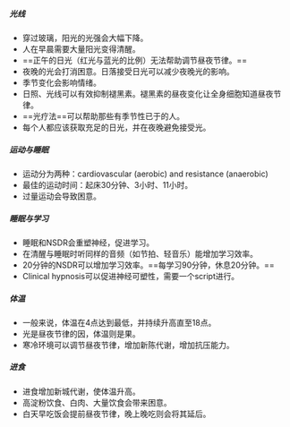 ##### 光线

* 穿过玻璃，阳光的光强会大幅下降。
* 人在早晨需要大量阳光变得清醒。
* ==正午的日光（红光与蓝光的比例）无法帮助调节昼夜节律。==
* 夜晚的光会打消困意。日落接受日光可以减少夜晚光的影响。
* 季节变化会影响情绪。
* 日照、光线可以有效抑制褪黑素。褪黑素的昼夜变化让全身细胞知道昼夜节律。
* ==光疗法==可以帮助那些有季节性已于的人。
* 每个人都应该获取充足的日光，并在夜晚避免接受光。

##### 运动与睡眠

* 运动分为两种：cardiovascular (aerobic) and resistance (anaerobic)
* 最佳的运动时间：起床30分钟、3小时、11小时。
* 过量运动会导致困意。

##### 睡眠与学习

* 睡眠和NSDR会重塑神经，促进学习。
* 在清醒与睡眠时听同样的音频（如节拍、轻音乐）能增加学习效率。
* 20分钟的NSDR可以增加学习效率。==每学习90分钟，休息20分钟。==
* Clinical hypnosis可以促进神经可塑性，需要一个script进行。

##### 体温

* 一般来说，体温在4点达到最低，并持续升高直至18点。
* 光是昼夜节律的因，体温则是果。
* 寒冷环境可以调节昼夜节律，增加新陈代谢，增加抗压能力。

##### 进食

* 进食增加新城代谢，使体温升高。
* 高淀粉饮食、白肉、大量饮食会带来困意。
* 白天早吃饭会提前昼夜节律，晚上晚吃则会将其延后。